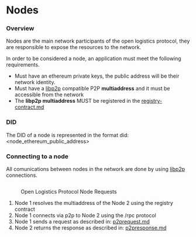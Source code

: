 # Nodes

### Overview

Nodes are the main network participants of the open logistics protocol, they are responsible to expose the resources to the network.

In order to be considered a node, an application must meet the following requirements.

* Must have an ethereum private keys, the public address will be their network identity.
* Must have a [libp2p](https://libp2p.io/) compatible P2P **multiaddress** and it must be accessible from the network
* The **libp2p multiaddress** MUST be registered in the [registry-contract.md](ethereum-contracts/registry-contract.md "mention")

### DID

The DID of a node is represented in the format did:\<node\_ethereum\_public\_address>

### Connecting to a node

All comunications between nodes in the network are done by using [libp2p](https://libp2p.io/) connections.

<figure><img src="https://mermaid.ink/img/pako:eNptkD9PAzEMxb9K5AmkVogbM3SBDQlQGQk6mcQ9Ii7J1XGGU9Xvjq8V4o-awYn03vvF9gF8CQQWKu0bZU_3EQfG5LLR86ja7Xqz2dIQq_B8V7IwerFmILlyEGKwWT2n0vUkH8TUUj-19zH6_pNmB9dn1H_EWrEnvDXncGqjRAyBqda_vy93Z02IOD5zkeLLaG548j-u7hft6eFi-pWXAau8XU6pXKeSK6kOK0jECWPQvRwWvwOdLJEDq89AO9ReHbh8VCs2KS9z9mCFG62gTQHle41gdzhWOn4Brjl4qQ?type=png" alt=""><figcaption><p>Open Logistics Protocol Node Requests</p></figcaption></figure>

1. Node 1 resolves the multiaddress of the Node 2 using the registry contract
2. Node 1 connects via p2p to Node 2 using the /rpc protocol
3. Node 1 sends a request as described in: [p2prequest.md](structs/p2prequest.md "mention")
4. Node 2 returns the response as described in: [p2presponse.md](structs/p2presponse.md "mention")
